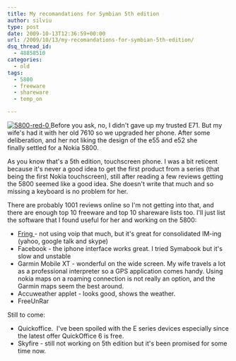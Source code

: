 ```yaml
---
title: My recomandations for Symbian 5th edition
author: silviu
type: post
date: 2009-10-13T12:36:59+00:00
url: /2009/10/13/my-recomandations-for-symbian-5th-edition/
dsq_thread_id:
  - 48858510
categories:
  - old
tags:
  - 5800
  - freeware
  - shareware
  - temp_on

---
```

[![5800-red-0](/blog/images/2009/5800-red-0-142x300.jpg) ][1]Before you ask, no, I didn't gave up my trusted E71. But my wife's had it with her old 7610 so we upgraded her phone. After some deliberation, and her not liking the design of the e55 and e52 she finally settled for a Nokia 5800.

As you know that's a 5th edition, touchscreen phone. I was a bit reticent because it's never a good idea to get the first product from a series (that being the first Nokia touchscreen), still after reading a few reviews getting the 5800 seemed like a good idea. She doesn't write that much and so missing a keyboard is no problem for her.

There are probably 1001 reviews online so I'm not getting into that, and there are enough top 10 freeware and top 10 shareware lists too. I'll just list the software that I found useful for her and working on the 5800:

  * <a href="http://www.fring.com/" target="_blank" rel="noopener">Fring </a>- not using voip that much, but it's great for consolidated IM-ing (yahoo, google talk and skype)
  * Facebook - the iphone interface works great. I tried Symabook but it's slow and unstable
  * Garmin Mobile XT - wonderful on the wide screen. My wife travels a lot as a professional interpreter so a GPS application comes handy. Using nokia maps on a roaming connection is not really an option, and the Garmin maps seem the best around.
  * Accuweather applet - looks good, shows the weather.
  * FreeUnRar

Still to come:

  * Quickoffice.  I've been spoiled with the E series devices especially since the latest offer QuickOffice 6 is free.
  * Skyfire - still not working on 5th edition but it's been promised for some time now.

 [1]: http://blog.silviuvulcan.ro/wp-content/uploads/sites/2/2009/10/5800-red-0.jpg